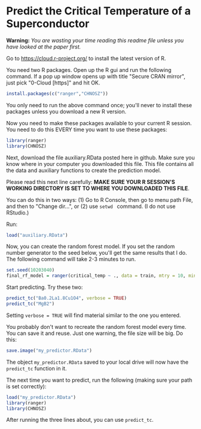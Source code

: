 # Predict the Critical Temperature of a Superconductor

**Warning:**  *You are wasting your time reading this readme file unless you have looked at the paper first.*

Go to https://cloud.r-project.org/ to install the latest version of R.

You need two R packages.  Open up the R gui and run the following command.  If a pop up window opens up with title "Secure CRAN mirror", just pick "0-Cloud [https]" and hit OK.  
```r
install.packages(c("ranger","CHNOSZ"))
```
You only need to run the above command once; you'll never to install these packages unless you download a new R version.

Now you need to make these packages available to your current R session.  You need to do this EVERY time you want to use these packages:
```r
library(ranger)
library(CHNOSZ)
```

Next, download the file auxiliary.RData posted here in github.  Make sure you know where in your computer you downloaded this file.  This file contains all the data and auxiliary functions to create the prediction model.

Please read this next line carefully: **MAKE SURE YOUR R SESSION'S WORKING DIRECTORY IS SET TO WHERE YOU DOWNLOADED THIS FILE**.  

You can do this in two ways: (1) Go to R Console, then go to menu path File, and then to "Change dir...", or (2) use ```setwd ``` command.  (I do not use RStudio.)

Run:
```r
load("auxiliary.RData")
```

Now, you can create the random forest model.  If you set the random number generator to the seed below, you'll get the same results that I do.  The following command will take 2-3 minutes to run.
```r
set.seed(10203040)
final_rf_model = ranger(critical_temp ~ ., data = train, mtry = 10, min.node.size = 1, num.trees = 1000)
```

Start predicting.  Try these two:
```r
predict_tc("Ba0.2La1.8Cu1O4", verbose = TRUE)
predict_tc("MgB2")
```
Setting ```verbose = TRUE``` will find material similar to the one you entered.

You probably don't want to recreate the random forest model every time.  You can save it and reuse.  Just one warning, the file size will be big.  Do this:
```r
save.image("my_predictor.RData")
```
The object ```my_predictor.RData``` saved to your local drive will now have the ```predict_tc``` function in it.

The next time you want to predict, run the following (making sure your path is set correctly):
```r
load("my_predictor.RData")
library(ranger)
library(CHNOSZ)
```
After running the three lines about, you can use ```predict_tc```.

